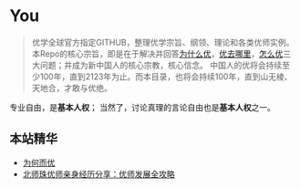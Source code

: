 # You

>
> 优学全球官方指定GITHUB，整理优学宗旨、纲领、理论和各类优师实例。
> 本Repo的核心宗旨，即是在于解决并回答[为什么优](哲学概念/为何而优.md)，[优去哪里](优学方法论/各县选择/)，[怎么优](优学实例/)三大问题；并成为新中国人的核心宗教，核心信念。
> 中国人的优将会持续至少100年，直到2123年为止。而本目录，也将会持续100年，直到山无棱、天地合，才敢与优绝。

专业自由，是**基本人权**；
当然了，讨论真理的言论自由也是**基本人权**之一。

## 本站精华

- [为何而优](哲学概念/为何而优.md)
- [北师珠优师亲身经历分享：优师发展全攻略](优学方法论/各县选择.md)

